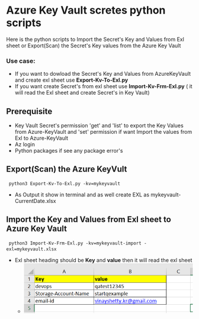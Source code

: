 # Azure Key Vault scretes python scripts
Here is the python scripts to Import the Secret's Key and Values from Exl sheet or Export(Scan) the Secret's Key values from the Azure Key Vault
### Use case:
   -	If you want to dowload the Secret's Key and Values from AzureKeyVault and create exl sheet  use **Export-Kv-To-Exl.py** 
   -	If you want create Secret's from exl sheet use **Import-Kv-Frm-Exl.py** ( it will read the Exl sheet and create  Secret's in Key Vault)

## Prerequisite
-	 Key Vault Secret's permission 'get' and 'list' to export the Key Values from Azure-KeyVault and 'set' permission if want Import the values from Exl to Azure-KeyVault
-	 Az login
-	 Python packages if see any package error's 
## Export(Scan) the Azure KeyVult
  ```
   python3 Export-Kv-To-Exl.py -kv=mykeyvault
  ```
  - As Output it show in terminal and as well create EXL as mykeyvault-CurrentDate.xlsx
## Import the Key and Values from Exl sheet to Azure Key Vault
  ```
   python3 Import-Kv-Frm-Exl.py -kv=mykeyvault-import -exl=mykeyvault.xlsx
  ```
  - Exl sheet heading should be **Key** and **value** then it will read the exl sheet 
    - ![This ref Image](exlimage.PNG)
